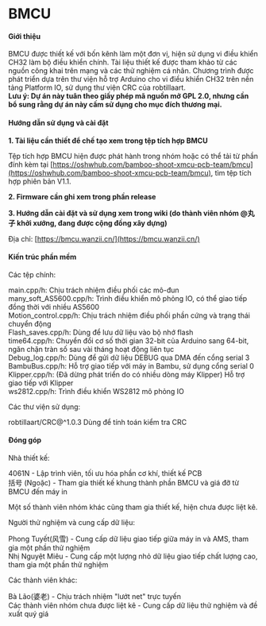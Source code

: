 # BMCU

#### Giới thiệu

BMCU được thiết kế với bốn kênh làm một đơn vị, hiện sử dụng vi điều khiển CH32 làm bộ điều khiển chính. Tài liệu thiết kế được tham khảo từ các nguồn công khai trên mạng và các thử nghiệm cá nhân. Chương trình được phát triển dựa trên thư viện hỗ trợ Arduino cho vi điều khiển CH32 trên nền tảng Platform IO, sử dụng thư viện CRC của robtillaart.  
**Lưu ý: Dự án này tuân theo giấy phép mã nguồn mở GPL 2.0, nhưng cần bổ sung rằng dự án này cấm sử dụng cho mục đích thương mại.**

#### Hướng dẫn sử dụng và cài đặt

**1. Tài liệu cần thiết để chế tạo xem trong tệp tích hợp BMCU**

Tệp tích hợp BMCU hiện được phát hành trong nhóm hoặc có thể tải từ phần đính kèm tại [https://oshwhub.com/bamboo-shoot-xmcu-pcb-team/bmcu](https://oshwhub.com/bamboo-shoot-xmcu-pcb-team/bmcu), tìm tệp tích hợp phiên bản V1.1.

**2. Firmware cần ghi xem trong phần release**

**3. Hướng dẫn cài đặt và sử dụng xem trong wiki (do thành viên nhóm @丸子 khởi xướng, đang được cộng đồng xây dựng)**

Địa chỉ: [https://bmcu.wanzii.cn/](https://bmcu.wanzii.cn/)

#### Kiến trúc phần mềm

Các tệp chính:

main.cpp/h:               Chịu trách nhiệm điều phối các mô-đun  
many_soft_AS5600.cpp/h:   Trình điều khiển mô phỏng IO, có thể giao tiếp đồng thời với nhiều AS5600  
Motion_control.cpp/h:     Chịu trách nhiệm điều phối phần cứng và trạng thái chuyển động  
Flash_saves.cpp/h:        Dùng để lưu dữ liệu vào bộ nhớ flash  
time64.cpp/h:             Chuyển đổi cơ số thời gian 32-bit của Arduino sang 64-bit, ngăn chặn tràn số sau vài tháng hoạt động liên tục  
Debug_log.cpp/h:          Dùng để gửi dữ liệu DEBUG qua DMA đến cổng serial 3  
BambuBus.cpp/h:           Hỗ trợ giao tiếp với máy in Bambu, sử dụng cổng serial 0  
Klipper.cpp/h:            (Đã dừng phát triển do có nhiều dòng máy Klipper) Hỗ trợ giao tiếp với Klipper  
ws2812.cpp/h:             Trình điều khiển WS2812 mô phỏng IO  

Các thư viện sử dụng:

robtillaart/CRC@^1.0.3     Dùng để tính toán kiểm tra CRC  

#### Đóng góp

Nhà thiết kế:

4061N - Lập trình viên, tối ưu hóa phần cơ khí, thiết kế PCB  
括号 (Ngoặc) - Tham gia thiết kế khung thành phần BMCU và giá đỡ từ BMCU đến máy in  

Một số thành viên nhóm khác cũng tham gia thiết kế, hiện chưa được liệt kê.  

Người thử nghiệm và cung cấp dữ liệu:

Phong Tuyết(风雪) - Cung cấp dữ liệu giao tiếp giữa máy in và AMS, tham gia một phần thử nghiệm  
Nhị Nguyệt Miêu - Cung cấp một lượng nhỏ dữ liệu giao tiếp chất lượng cao, tham gia một phần thử nghiệm  

Các thành viên khác:

Bà Lão(婆老) - Chịu trách nhiệm "lướt net" trực tuyến  
Các thành viên nhóm chưa được liệt kê - Cung cấp dữ liệu thử nghiệm và đề xuất quý giá  